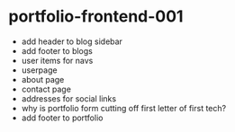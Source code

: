 # portfolio-frontend-001

- add header to blog sidebar
- add footer to blogs
- user items for navs
- userpage
- about page
- contact page
- addresses for social links
- why is portfolio form cutting off first letter of first tech?
- add footer to portfolio